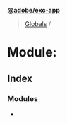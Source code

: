 **[@adobe/exc-app](../README.md)**

> [Globals](../README.md) / 

# Module: 

## Index

### Modules

* [](reflection-849.reflection-186.md)
